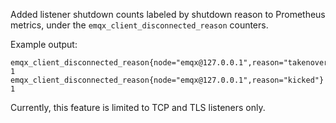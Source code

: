 Added listener shutdown counts labeled by shutdown reason to Prometheus metrics, under the `emqx_client_disconnected_reason` counters.

Example output:

```
emqx_client_disconnected_reason{node="emqx@127.0.0.1",reason="takenover"} 1
emqx_client_disconnected_reason{node="emqx@127.0.0.1",reason="kicked"} 1
```

Currently, this feature is limited to TCP and TLS listeners only.
